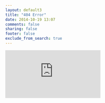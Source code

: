 ```yaml
---
layout: default3
title: "404 Error"
date: 2014-10-19 13:07
comments: false
sharing: false
footer: false
exclude_from_search: true
---
```


<div class="iframe-wrapper">
<iframe id="frame-404" scrolling='no' frameborder='0' src='http://yibo.iyiyun.com/Home/Distribute/ad404/key/15506' style='display:block;'>
</iframe>
</div>
